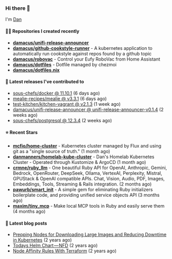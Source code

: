 

### Hi there 👋

I'm [Dan](https://medium.com/@dan.m.webb)

#### 👨‍💻 Repositories I created recently
- **[damacus/unifi-release-announcer](https://github.com/damacus/unifi-release-announcer)**
- **[damacus/github-cookstyle-runner](https://github.com/damacus/github-cookstyle-runner)** - A kubernetes application to automatically run cookstyle against repos found by a github topic
- **[damacus/robovac](https://github.com/damacus/robovac)** - Control your Eufy RoboVac from Home Assistant
- **[damacus/dotfiles](https://github.com/damacus/dotfiles)** - Dotfile managed by chezmoi
- **[damacus/dotfiles.nix](https://github.com/damacus/dotfiles.nix)**

#### 🚀 Latest releases I've contributed to


- [sous-chefs/docker @ 11.10.1](https://github.com/sous-chefs/docker/releases/tag/11.10.1) (6 days ago)
- [mealie-recipes/mealie @ v3.3.1](https://github.com/mealie-recipes/mealie/releases/tag/v3.3.1) (6 days ago)
- [test-kitchen/kitchen-vagrant @ v2.1.3](https://github.com/test-kitchen/kitchen-vagrant/releases/tag/v2.1.3) (1 week ago)
- [damacus/unifi-release-announcer @ unifi-release-announcer-v0.1.4](https://github.com/damacus/unifi-release-announcer/releases/tag/unifi-release-announcer-v0.1.4) (2 weeks ago)
- [sous-chefs/postgresql @ 12.3.4](https://github.com/sous-chefs/postgresql/releases/tag/12.3.4) (2 weeks ago)

#### ⭐ Recent Stars


- **[mcfio/home-cluster](https://github.com/mcfio/home-cluster)** - Kubernetes cluster managed by Flux and using git as a &#34;single source of truth.&#34; (1 month ago)
- **[danmanners/homelab-kube-cluster](https://github.com/danmanners/homelab-kube-cluster)** - Dan&#39;s Homelab Kubernetes Cluster - Operated through Kustomize &amp; ArgoCD (1 month ago)
- **[crmne/ruby_llm](https://github.com/crmne/ruby_llm)** - One beautiful Ruby API for OpenAI, Anthropic, Gemini, Bedrock, OpenRouter, DeepSeek, Ollama, VertexAI, Perplexity, Mistral, GPUStack &amp; OpenAI compatible APIs. Chat, Vision, Audio, PDF, Images, Embeddings, Tools, Streaming &amp; Rails integration. (2 months ago)
- **[pawurb/smart_init](https://github.com/pawurb/smart_init)** - A simple gem for eliminating Ruby initializers boilerplate code, and providing unified service objects API (3 months ago)
- **[maxim/tiny_mcp](https://github.com/maxim/tiny_mcp)** - Make local MCP tools in Ruby and easily serve them (4 months ago)

#### 📄 Latest blog posts
- [Prepping Nodes for Downloading Large Images and Reducing Downtime in Kubernetes](https://medium.com/@dan.m.webb/prepping-nodes-for-downloading-large-images-and-reducing-downtime-in-kubernetes-551ead53f0?source=rss-bbba9c670f6e------2) (2 years ago)
- [Todays Helm Chart — NFD](https://medium.com/@dan.m.webb/todays-helm-chart-nfd-efe64f156edd?source=rss-bbba9c670f6e------2) (2 years ago)
- [Node Affinity Rules With Terraform](https://awstip.com/node-affinity-rules-with-terraform-a0766e0bb1da?source=rss-bbba9c670f6e------2) (2 years ago)

